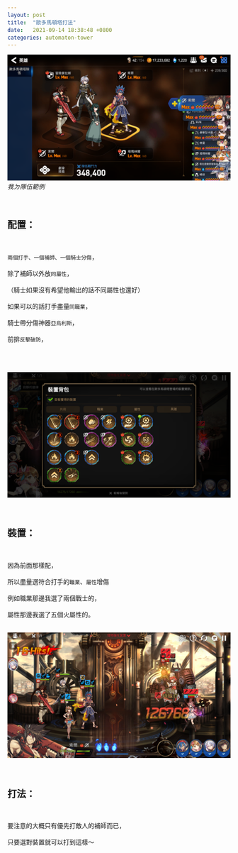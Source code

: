 ```yaml
---
layout: post
title:  "歐多馬頓塔打法"
date:   2021-09-14 18:38:48 +0800
categories: automaton-tower
---
```


![隊伍](/assets/images/automaton-tower/team.png)
<i>我ㄉ隊伍範例</i>

<br>
<h2><b>配置：</b></h2><br>

`兩個打手、一個補師、一個騎士分傷`，<br><br>
除了補師以外放`同屬性`，<br><br>
（騎士如果沒有希望他輸出的話不同屬性也還好）<br><br>
如果可以的話打手盡量`同職業`，<br><br>
騎士帶分傷神器`亞烏利斯`，<br><br>
前排`反擊破防`，<br><br>
<br><br>

![裝置](/assets/images/automaton-tower/devices.png)

<br>
<h2><b>裝置：</b></h2><br>

因為前面那樣配，<br><br>
所以盡量選符合打手的`職業`、`屬性`增傷<br><br>
例如職業那邊我選了兩個戰士的，<br><br>
屬性那邊我選了五個火屬性的。<br><br>

![傷害](/assets/images/automaton-tower/damage.png)

<br>
<h2><b>打法：</b></h2><br>

要注意的大概只有優先打敵人的補師而已，<br><br>
只要選對裝置就可以打到這樣～<br><br>

